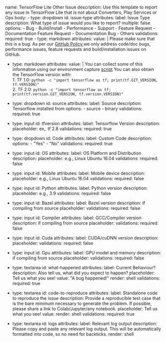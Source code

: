 name: TensorFlow Lite Other Issue description: Use this template to report any
issue in TensorFlow Lite that is not about Converters, Play Services or Ops
body: - type: dropdown id: issue-type attributes: label: Issue Type description:
What type of issue would you like to report? multiple: false options: - Bug -
Build/Install - Performance - Support - Feature Request - Documentation Feature
Request - Documentation Bug - Others validations: required: true - type:
markdown attributes: value: | Please make sure that this is a bug. As per our
[GitHub Policy](https://github.com/tensorflow/tensorflow/blob/master/ISSUES.md),we
only address code/doc bugs, performance issues, feature requests and
build/installation issues on GitHub.

-   type: markdown
    attributes:
      value: |
        You can collect some of this information using our environment capture [script](https://github.com/tensorflow/tensorflow/tree/master/tools/tf_env_collect.sh)  You can also obtain the TensorFlow version with: <br> 1. TF 1.0: `python -c "import tensorflow as tf; print(tf.GIT_VERSION, tf.VERSION)"` <br>2. TF 2.0: `python -c "import tensorflow as tf; print(tf.version.GIT_VERSION, tf.version.VERSION)"`

-   type: dropdown id: source attributes: label: Source description: Tensorflow
    installed from options: - source - binary validations: required: true

-   type: input id: tfversion attributes: label: Tensorflow Version description:
    placeholder: ex,. tf 2.8 validations: required: true

-   type: dropdown id: Code attributes: label: Custom Code description:
    options: - "Yes" - "No" validations: required: true

-   type: input id: OS attributes: label: OS Platform and Distribution
    description: placeholder: e.g., Linux Ubuntu 16.04 validations: required:
    false

-   type: input id: Mobile attributes: label: Mobile device description:
    placeholder: e.g., Linux Ubuntu 16.04 validations: required: false

-   type: input id: Python attributes: label: Python version description:
    placeholder: e.g., 3.9 validations: required: false

-   type: input id: Bazel attributes: label: Bazel version description: if
    compiling from source placeholder: validations: required: false

-   type: input id: Compiler attributes: label: GCC/Compiler version
    description: if compiling from source placeholder: validations: required:
    false

-   type: input id: Cuda attributes: label: CUDA/cuDNN version description:
    placeholder: validations: required: false

-   type: input id: Gpu attributes: label: GPU model and memory description: if
    compiling from source placeholder: validations: required: false

-   type: textarea id: what-happened attributes: label: Current Behaviour?
    description: Also tell us, what did you expect to happen? placeholder: Tell
    us what you see! value: "A bug happened!" render: shell validations:
    required: true

-   type: textarea id: code-to-reproduce attributes: label: Standalone code to
    reproduce the issue description: Provide a reproducible test case that is
    the bare minimum necessary to generate the problem. If possible, please
    share a link to Colab/Jupyter/any notebook. placeholder: Tell us what you
    see! value: render: shell validations: required: true

-   type: textarea id: logs attributes: label: Relevant log output description:
    Please copy and paste any relevant log output. This will be automatically
    formatted into code, so no need for backticks. render: shell
